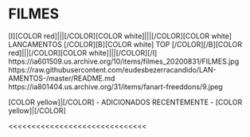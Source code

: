 # FILMES

<channels>
<channel>
<name>[I][COLOR red]|||[/COLOR][COLOR white]|||[/COLOR][COLOR  white] LANCAMENTOS [/COLOR][B][COLOR white] TOP [/COLOR][/B][COLOR red]|||[/COLOR][COLOR white]|||[/COLOR][/I]</name>
<thumbnail>https://ia601509.us.archive.org/10/items/filmes_20200831/FILMES.jpg</thumbnail>
<externallink>https://raw.githubusercontent.com/eudesbezerracandido/LAN-AMENTOS-/master/README.md</externallink>
<fanart>https://ia801404.us.archive.org/31/items/fanart-freeddons/9.jpeg</fanart>
<info>
  
[COLOR yellow]|[/COLOR] - ADICIONADOS RECENTEMENTE - [COLOR yellow]|[/COLOR]</info>
</channel>
</channels>

<<<<<<<<<<<<<<<<<<<<<<<<<<<<<<
